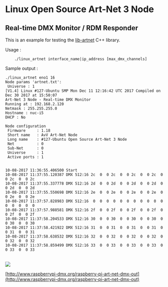 # Linux Open Source Art-Net 3 Node
## Real-time DMX Monitor / RDM Responder

This is an example for testing the [lib-artnet](https://github.com/vanvught/rpidmx512/tree/master/lib-artnet) C++ library.

Usage :

		./linux_artnet interface_name|ip_address [max_dmx_channels]

Sample output :
	
	./linux_artnet eno1 16
	Node params 'artnet.txt':
	 Universe : 1
	[V1.4] Linux #127-Ubuntu SMP Mon Dec 11 12:16:42 UTC 2017 Compiled on Dec 30 2017 at 15:50:07
	Art-Net 3 Node - Real-time DMX Monitor
	Running at : 192.168.2.120
	Netmask : 255.255.255.0
	Hostname : nuc-i5
	DHCP : No
	
	Node configuration
	 Firmware     : 1.18
	 Short name   : AvV Art-Net Node
	 Long name    : #127-Ubuntu Open Source Art-Net 3 Node
	 Net          : 0
	 Sub-Net      : 0
	 Universe     : 1
	 Active ports : 1

	
	10-08-2017 11:36:55.406500 Start
	10-08-2017 11:37:55.120387 DMX 512:16 2c  0  0 2c  0  0 2c  0  0 2c  0  0 2c  0  0 2c
	10-08-2017 11:37:55.337778 DMX 512:16 2d  0  0 2d  0  0 2d  0  0 2d  0  0 2d  0  0 2d
	10-08-2017 11:37:55.550698 DMX 512:16 2e  0  0 2e  0  0 2e  0  0 2e  0  0 2e  0  0 2e
	10-08-2017 11:37:57.828983 DMX 512:16  0  0  0  0  0  0  0  0  0  0  0  0  0  0  0  0
	10-08-2017 11:37:57.988581 DMX 512:16 2f  0  0 2f  0  0 2f  0  0 2f  0  0 2f  0  0 2f
	10-08-2017 11:37:58.204533 DMX 512:16 30  0  0 30  0  0 30  0  0 30  0  0 30  0  0 30
	10-08-2017 11:37:58.421922 DMX 512:16 31  0  0 31  0  0 31  0  0 31  0  0 31  0  0 31
	10-08-2017 11:37:58.638532 DMX 512:16 32  0  0 32  0  0 32  0  0 32  0  0 32  0  0 32
	10-08-2017 11:37:58.859499 DMX 512:16 33  0  0 33  0  0 33  0  0 33  0  0 33  0  0 33


</br>
<img src="https://raw.githubusercontent.com/vanvught/rpidmx512/master/linux_artnet/DMX-Workshop.PNG" />

[http://www.raspberrypi-dmx.org/raspberry-pi-art-net-dmx-out](http://www.raspberrypi-dmx.org/raspberry-pi-art-net-dmx-out)